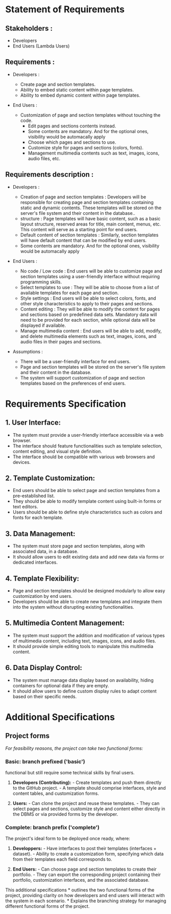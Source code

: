 # Statement of Requirements

## Stakeholders :
* Developers
* End Users (Lambda Users)

## Requirements :
* Developers :
    * Create page and section templates.
    * Ability to embed static content within page templates.
    * Ability to embed dynamic content within page templates.
        
* End Users :
    * Customization of page and section templates without touching the code.
        * Edit pages and sections contents instead.
        * Some contents are mandatory. And for the optional ones, visibility would be automacally apply 
        * Choose which pages and sections to use.
        * Customize style for pages and sections (colors, fonts).
        * Management multimedia contents such as text, images, icons, audio files, etc.

## Requirements description :
* Developers :

    * Creation of page and section templates : Developers will be responsible for creating page and section templates containing static and dynamic contents. These templates will be stored on the server's file system and their content in the database..
    * structure : Page templates will have basic content, such as a basic layout structure, reserved areas for title, main content, menus, etc. This content will serve as a starting point for end users.
    * Default content of section templates : Similarly, section templates will have default content that can be modified by end users.
    * Some contents are mandatory. And for the optional ones, visibility would be automacally apply 

* End Users :
        
    * No code / Low code : End users will be able to customize page and section templates using a user-friendly interface without requiring programming skills.
    * Select templates to use : They will be able to choose from a list of available templates for each page and section.
    * Style settings : End users will be able to select colors, fonts, and other style characteristics to apply to their pages and sections.
    * Content editing : They will be able to modify the content for pages and sections based on predefined data sets. Mandatory data will need to be provided for each section, while optional data will be displayed if available.
    * Manage multimedia content : End users will be able to add, modify, and delete multimedia elements such as text, images, icons, and audio files in their pages and sections.
        
* Assumptions :
    * There will be a user-friendly interface for end users.
    * Page and section templates will be stored on the server's file system and their content in the database.
    * The system will support customization of page and section templates based on the preferences of end users.
# Requirements Specification

## 1. User Interface:
- The system must provide a user-friendly interface accessible via a web browser.
- The interface should feature functionalities such as template selection, content editing, and visual style definition.
- The interface should be compatible with various web browsers and devices.

## 2. Template Customization:
- End users should be able to select page and section templates from a pre-established list.
- They should be able to modify template content using built-in forms or text editors.
- Users should be able to define style characteristics such as colors and fonts for each template.

## 3. Data Management:
- The system must store page and section templates, along with associated data, in a database.
- It should allow users to edit existing data and add new data via forms or dedicated interfaces.

## 4. Template Flexibility:
- Page and section templates should be designed modularly to allow easy customization by end users.
- Developers should be able to create new templates and integrate them into the system without disrupting existing functionalities.

## 5. Multimedia Content Management:
- The system must support the addition and modification of various types of multimedia content, including text, images, icons, and audio files.
- It should provide simple editing tools to manipulate this multimedia content.

## 6. Data Display Control:
- The system must manage data display based on availability, hiding containers for optional data if they are empty.
- It should allow users to define custom display rules to adapt content based on their specific needs.

# Additional Specifications

## Project forms
*For feasibility reasons, the project can take two functional forms:*
            
### Basic: branch prefixed ('basic')
functional but still require some technical skills by final users.
1. **Developers (Contributing):**
               - Create templates and push them directly to the GitHub project. 
               - A template should comprise interfaces, style and content tables, and customization forms.
               
2. **Users:**
               - Can clone the project and reuse these templates.
               - They can select pages and sections, customize style and content either directly in the DBMS or via provided forms by the developer.
            
### Complete: branch prefix ('complete')
The project's ideal form to be deployed once ready, where:
1. **Developpers:**
               - Have interfaces to post their templates (interfaces + dataset).
               - Ability to create a customization form, specifying which data from their templates each field corresponds to.
               
2. **End Users:**
               - Can choose page and section templates to create their portfolio.
               - They can export the corresponding project containing their portfolio, customization interfaces, and the associated database.
            
This additional specifications
                * outlines the two functional forms of the project, providing clarity on how developers and end users will interact with the system in each scenario.
                * Explains the branching strategy for managing different functional forms of the project.
            
